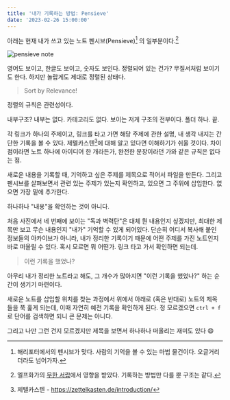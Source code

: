 ```yaml
---
title: '내가 기록하는 방법: Pensieve'
date: '2023-02-26 15:00:00'
---
```


아래는 현재 내가 쓰고 있는 노트 펜시브(Pensieve)[^a] 의 일부분이다.[^b]

![pensieve note](/images/pensieve-note.webp)

영어도 보이고, 한글도 보이고, 숫자도 보인다. 정렬되어 있는 건가? 무질서처럼 보이기도 한다.
하지만 놀랍게도 제대로 정렬된 상태다.

> Sort by Relevance!

정렬의 규칙은 관련성이다.

내부구조? 내부는 없다. 카테고리도 없다. 보이는 저게 구조의 전부이다.
폴더 하나. 끝.

각 링크가 하나의 주제이고, 링크를 타고 가면 해당 주제에 관한 설명, 내 생각 내지는 간단한 기록을 볼 수 있다. 제텔카스텐[^c]에 대해 알고 있다면 이해하기가 쉬울 것이다. 차이점이라면 노트 하나에 아이디어 한 개라든가, 완전한 문장이라던 가와 같은 규칙은 없다는 점.

새로운 내용을 기록할 때, 기억하고 싶은 주제를 제목으로 적어서 파일을 만든다. 그리고 펜시브를 살펴보면서 관련 있는 주제가 있는지 확인하고, 있으면 그 주위에 삽입한다. 없으면 가장 밑에 추가한다.

하나하나 "내용"을 확인하는 것이 아니다.

처음 사진에서 네 번째에 보이는 "독과 벽력탄"은 대체 뭔 내용인지 싶겠지만, 최대한 제목만 보고 무슨 내용인지 "내가" 기억할 수 있게 되어있다. 단순히 어디서 복사해 붙인 정보들의 아카이브가 아니라, 내가 정리한 기록이기 때문에 어떤 주제를 가진 노트인지 바로 떠올릴 수 있다. 혹시 모르면 뭐 어떤가. 링크 타고 가서 확인하면 되는데.

> 이런 기록을 했었나?

아무리 내가 정리한 노트라고 해도, 그 개수가 많아지면 "이런 기록을 했었나?" 하는 순간이 생기기 마련이다.

새로운 노트를 삽입할 위치를 찾는 과정에서 위에서 아래로 (혹은 반대로) 노트의 제목들을 쭉 훑게 되는데, 이때 자연히 예전 기록을 확인하게 된다. 정 모르겠으면 `ctrl + f`로 단어를 검색하면 되니 큰 문제는 아니다.

그리고 나만 그런 건지 모르겠지만 제목을 보면서 하나하나 떠올리는 재미도 있다 😄

[^a]: 해리포터에서의 펜시브가 맞다. 사람의 기억을 볼 수 있는 마법 물건이다. 오글거리더라도 넘어가자.
[^b]: 엘프화가의 [무한 서랍](https://brunch.co.kr/@labica/61)에서 영향을 받았다. 기록하는 방법만 다를 뿐 구조는 같다.
[^c]: 제텔카스텐 - https://zettelkasten.de/introduction/
